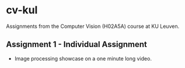 # cv-kul
Assignments from the Computer Vision (H02A5A) course at KU Leuven.

## Assignment 1 - Individual Assignment
- Image processing showcase on a one minute long video.
